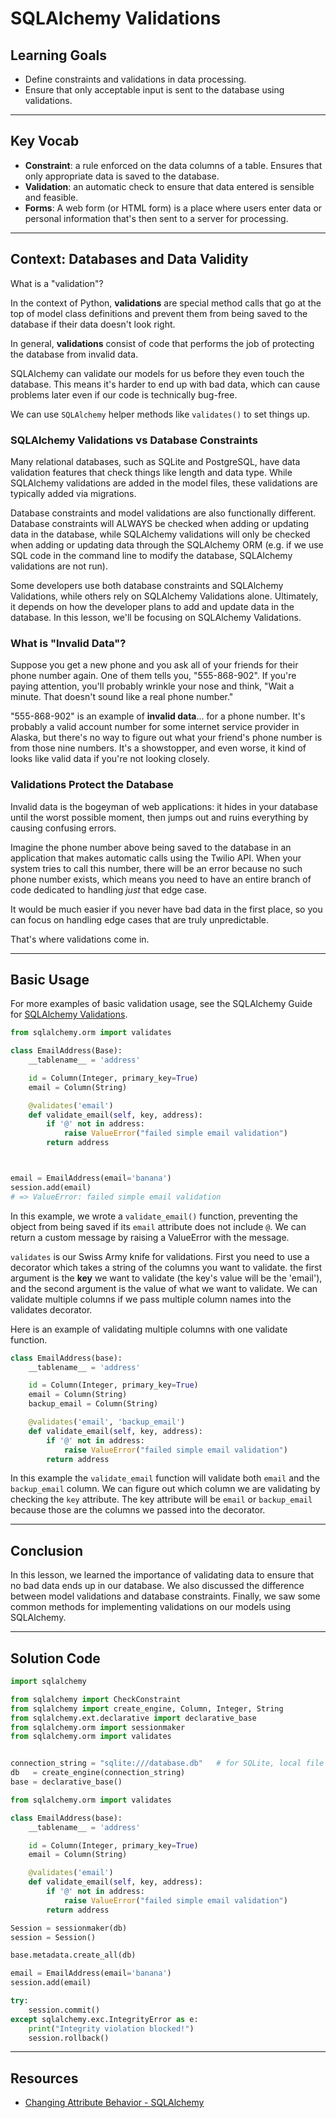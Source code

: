 # SQLAlchemy Validations

## Learning Goals

- Define constraints and validations in data processing.
- Ensure that only acceptable input is sent to the database using validations.

***

## Key Vocab

- **Constraint**: a rule enforced on the data columns of a table. Ensures that
  only appropriate data is saved to the database.
- **Validation**: an automatic check to ensure that data entered
  is sensible and feasible.
- **Forms**: A web form (or HTML form) is a place where users enter data or
  personal information that's then sent to a server for processing.

***

## Context: Databases and Data Validity

What is a "validation"?

In the context of Python, **validations** are special method calls that go at
the top of model class definitions and prevent them from being saved to the
database if their data doesn't look right.

In general, **validations** consist of code that performs the job of protecting
the database from invalid data.

SQLAlchemy can validate our models for us before they even touch the database.
This means it's harder to end up with bad data, which can cause problems later
even if our code is technically bug-free.

We can use `SQLAlchemy` helper methods like `validates()` to set things
up.

### SQLAlchemy Validations vs Database Constraints

Many relational databases, such as SQLite and PostgreSQL, have data validation
features that check things like length and data type. While SQLAlchemy
validations are added in the model files, these validations are typically added
via migrations.

Database constraints and model validations are also functionally different.
Database constraints will ALWAYS be checked when adding or updating data in the
database, while SQLAlchemy validations will only be checked when adding or
updating data through the SQLAlchemy ORM (e.g. if we use SQL code in the command line to
modify the database, SQLAlchemy validations are not run).

Some developers use both database constraints and SQLAlchemy Validations,
while others rely on SQLAlchemy Validations alone. Ultimately, it depends on
how the developer plans to add and update data in the database. In this lesson,
we'll be focusing on SQLAlchemy Validations.

### What is "Invalid Data"?

Suppose you get a new phone and you ask all of your friends for their phone
number again. One of them tells you, "555-868-902". If you're paying attention,
you'll probably wrinkle your nose and think, "Wait a minute. That doesn't sound
like a real phone number."

"555-868-902" is an example of **invalid data**... for a phone number. It's
probably a valid account number for some internet service provider in Alaska,
but there's no way to figure out what your friend's phone number is from those
nine numbers. It's a showstopper, and even worse, it kind of looks like valid
data if you're not looking closely.

### Validations Protect the Database

Invalid data is the bogeyman of web applications: it hides in your database
until the worst possible moment, then jumps out and ruins everything by causing
confusing errors.

Imagine the phone number above being saved to the database in an application
that makes automatic calls using the Twilio API. When your system tries to call
this number, there will be an error because no such phone number exists, which
means you need to have an entire branch of code dedicated to handling _just_
that edge case.

It would be much easier if you never have bad data in the first place, so you
can focus on handling edge cases that are truly unpredictable.

That's where validations come in.

***

## Basic Usage

For more examples of basic validation usage, see the SQLAlchemy Guide for
[SQLAlchemy Validations][SQLAlchemy Validations].

```py
from sqlalchemy.orm import validates

class EmailAddress(Base):
    __tablename__ = 'address'

    id = Column(Integer, primary_key=True)
    email = Column(String)

    @validates('email')
    def validate_email(self, key, address):
        if '@' not in address:
            raise ValueError("failed simple email validation")
        return address



email = EmailAddress(email='banana')
session.add(email)
# => ValueError: failed simple email validation

```

In this example, we wrote a `validate_email()` function, preventing the object
from being saved if its `email` attribute does not include `@`. We can return a
custom message by raising a ValueError with the message.

`validates` is our Swiss Army knife for validations. First you need to use a
decorator which takes a string of the columns you want to validate.
the first argument is the **key** we want to validate (the key's value will be
the 'email'), and the second argument is the value of what we want to validate.
We can validate multiple columns if we pass multiple column names into the
validates decorator.

Here is an example of validating multiple columns with one validate function.

```py
class EmailAddress(base):
    __tablename__ = 'address'

    id = Column(Integer, primary_key=True)
    email = Column(String)
    backup_email = Column(String)

    @validates('email', 'backup_email')
    def validate_email(self, key, address):
        if '@' not in address:
            raise ValueError("failed simple email validation")
        return address
```

In this example the `validate_email` function will validate both `email` and the
`backup_email` column. We can figure out which column we are validating by
checking the `key` attribute. The key attribute will be `email` or
`backup_email` because those are the columns we passed into the decorator.

***

## Conclusion

In this lesson, we learned the importance of validating data to ensure that no
bad data ends up in our database. We also discussed the difference between model
validations and database constraints. Finally, we saw some common methods for
implementing validations on our models using SQLAlchemy.

***

## Solution Code

```py
import sqlalchemy

from sqlalchemy import CheckConstraint
from sqlalchemy import create_engine, Column, Integer, String
from sqlalchemy.ext.declarative import declarative_base
from sqlalchemy.orm import sessionmaker
from sqlalchemy.orm import validates


connection_string = "sqlite:///database.db"   # for SQLite, local file
db   = create_engine(connection_string)
base = declarative_base()

from sqlalchemy.orm import validates

class EmailAddress(base):
    __tablename__ = 'address'

    id = Column(Integer, primary_key=True)
    email = Column(String)

    @validates('email')
    def validate_email(self, key, address):
        if '@' not in address:
            raise ValueError("failed simple email validation")
        return address

Session = sessionmaker(db)
session = Session()

base.metadata.create_all(db)

email = EmailAddress(email='banana')
session.add(email)

try:
    session.commit()
except sqlalchemy.exc.IntegrityError as e:
    print("Integrity violation blocked!")
    session.rollback()

```

***

## Resources

- [Changing Attribute Behavior - SQLAlchemy][SQLAlchemy Validations]

[SQLAlchemy Validations]: https://docs.sqlalchemy.org/en/14/orm/mapped_attributes.html
